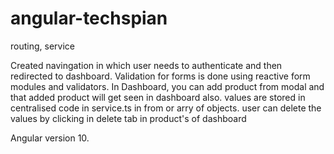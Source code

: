 # angular-techspian
routing, service

Created navingation in which user needs to authenticate and then redirected to dashboard. Validation for forms is done using reactive form modules and validators. In Dashboard, you can add product from modal and that added product will get seen in dashboard also. values are stored in centralised code in service.ts in from or arry of objects. user can delete the values by clicking in delete tab in product's of dashboard

Angular version 10.
